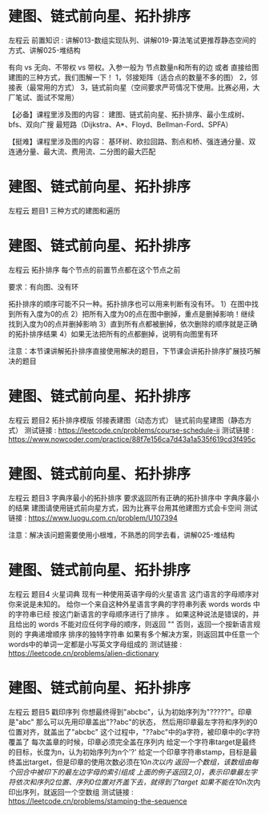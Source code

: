 <!-- Slide number: 1 -->
# 建图、链式前向星、拓扑排序
左程云
前置知识 : 讲解013-数组实现队列、讲解019-算法笔试更推荐静态空间的方式、讲解025-堆结构

有向 vs 无向、不带权 vs 带权。入参一般为 节点数量n和所有的边 或者 直接给图
建图的三种方式，我们图解一下！
1，邻接矩阵（适合点的数量不多的图）
2，邻接表（最常用的方式）
3，链式前向星（空间要求严苛情况下使用。比赛必用，大厂笔试、面试不常用）

【必备】课程里涉及图的内容：
建图、链式前向星、拓扑排序、最小生成树、bfs、双向广搜
最短路（Dijkstra、A*、Floyd、Bellman-Ford、SPFA）

【挺难】课程里涉及图的内容：
基环树、欧拉回路、割点和桥、强连通分量、双连通分量、最大流、费用流、二分图的最大匹配

<!-- Slide number: 2 -->
# 建图、链式前向星、拓扑排序
左程云
题目1
三种方式的建图和遍历

<!-- Slide number: 3 -->
# 建图、链式前向星、拓扑排序
左程云
拓扑排序
每个节点的前置节点都在这个节点之前

要求：有向图、没有环

拓扑排序的顺序可能不只一种。拓扑排序也可以用来判断有没有环。
1）在图中找到所有入度为0的点
2）把所有入度为0的点在图中删掉，重点是删掉影响！继续找到入度为0的点并删掉影响
3）直到所有点都被删掉，依次删除的顺序就是正确的拓扑排序结果
4）如果无法把所有的点都删掉，说明有向图里有环

注意：本节课讲解拓扑排序直接使用解决的题目，下节课会讲拓扑排序扩展技巧解决的题目

<!-- Slide number: 4 -->
# 建图、链式前向星、拓扑排序
左程云
题目2
拓扑排序模版
邻接表建图（动态方式）
链式前向星建图（静态方式）
测试链接 : https://leetcode.cn/problems/course-schedule-ii
测试链接 : https://www.nowcoder.com/practice/88f7e156ca7d43a1a535f619cd3f495c

<!-- Slide number: 5 -->
# 建图、链式前向星、拓扑排序
左程云
题目3
字典序最小的拓扑排序
要求返回所有正确的拓扑排序中 字典序最小 的结果
建图请使用链式前向星方式，因为比赛平台用其他建图方式会卡空间
测试链接 : https://www.luogu.com.cn/problem/U107394

注意：解决该问题需要使用小根堆，不熟悉的同学去看，讲解025-堆结构

<!-- Slide number: 6 -->
# 建图、链式前向星、拓扑排序
左程云
题目4
火星词典
现有一种使用英语字母的火星语言
这门语言的字母顺序对你来说是未知的。
给你一个来自这种外星语言字典的字符串列表 words
words 中的字符串已经 按这门新语言的字母顺序进行了排序 。
如果这种说法是错误的，并且给出的 words 不能对应任何字母的顺序，则返回 ""
否则，返回一个按新语言规则的 字典递增顺序 排序的独特字符串
如果有多个解决方案，则返回其中任意一个
words中的单词一定都是小写英文字母组成的
测试链接 : https://leetcode.cn/problems/alien-dictionary

<!-- Slide number: 7 -->
# 建图、链式前向星、拓扑排序
左程云
题目5
戳印序列
你想最终得到"abcbc"，认为初始序列为"?????"。印章是"abc"
那么可以先用印章盖出"??abc"的状态，
然后用印章最左字符和序列的0位置对齐，就盖出了"abcbc"
这个过程中，"??abc"中的a字符，被印章中的c字符覆盖了
每次盖章的时候，印章必须完全盖在序列内
给定一个字符串target是最终的目标，长度为n，认为初始序列为n个'?'
给定一个印章字符串stamp，目标是最终盖出target，但是印章的使用次数必须在10*n次以内
返回一个数组，该数组由每个回合中被印下的最左边字母的索引组成
上面的例子返回[2,0]，表示印章最左字符依次和序列2位置、序列0位置对齐盖下去，就得到了target
如果不能在10*n次内印出序列，就返回一个空数组
测试链接 : https://leetcode.cn/problems/stamping-the-sequence